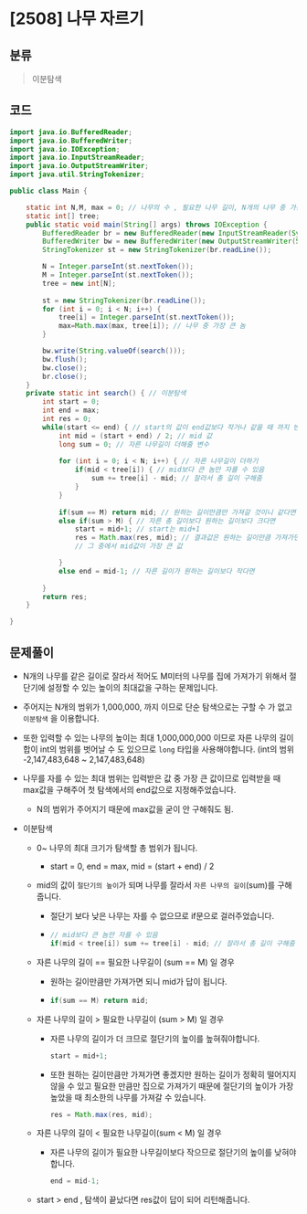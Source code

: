 # [2508] 나무 자르기

## 분류
> 이분탐색

## 코드
```java
import java.io.BufferedReader;
import java.io.BufferedWriter;
import java.io.IOException;
import java.io.InputStreamReader;
import java.io.OutputStreamWriter;
import java.util.StringTokenizer;

public class Main {

	static int N,M, max = 0; // 나무의 수 , 필요한 나무 길이, N개의 나무 중 가장 긴 나무 길이
	static int[] tree;
	public static void main(String[] args) throws IOException {
		BufferedReader br = new BufferedReader(new InputStreamReader(System.in));
		BufferedWriter bw = new BufferedWriter(new OutputStreamWriter(System.out));
		StringTokenizer st = new StringTokenizer(br.readLine());

		N = Integer.parseInt(st.nextToken());
		M = Integer.parseInt(st.nextToken());
		tree = new int[N];
		
		st = new StringTokenizer(br.readLine());
		for (int i = 0; i < N; i++) {
			tree[i] = Integer.parseInt(st.nextToken());
			max=Math.max(max, tree[i]); // 나무 중 가장 큰 놈
		}

		bw.write(String.valueOf(search()));
		bw.flush();
		bw.close();
		br.close();
	}
	private static int search() { // 이분탐색
		int start = 0;
		int end = max;
		int res = 0;
		while(start <= end) { // start의 값이 end값보다 작거나 같을 때 까지 반복
			int mid = (start + end) / 2; // mid 값
			long sum = 0; // 자른 나무길이 더해줄 변수
			
			for (int i = 0; i < N; i++) { // 자른 나무길이 더하기
				if(mid < tree[i]) { // mid보다 큰 놈만 자를 수 있음
					sum += tree[i] - mid; // 잘라서 총 길이 구해줌
				}
			}
			
			if(sum == M) return mid; // 원하는 길이만큼만 가져갈 것이니 같다면 mid가 답
			else if(sum > M) { // 자른 총 길이보다 원하는 길이보다 크다면
				start = mid+1; // start는 mid+1
				res = Math.max(res, mid); // 결과값은 원하는 길이만큼 가져가면 좋겠지만 원하는 길이가 정확히 떨어지지 않을 수 있으니
				// 그 중에서 mid값이 가장 큰 값

			}
			else end = mid-1; // 자른 길이가 원하는 길이보다 작다면
			
		}
		return res;
	}

}


```

## 문제풀이

- N개의 나무를 같은 길이로 잘라서 적어도 M미터의 나무를 집에 가져가기 위해서 절단기에 설정할 수 있는 높이의 최대값을 구하는 문제입니다.

- 주어지는 N개의 범위가 1,000,000, 까지 이므로 단순 탐색으로는 구할 수 가 없고 `이분탐색` 을 이용합니다.

- 또한 입력할 수 있는 나무의 높이는 최대 1,000,000,000 이므로 자른 나무의 길이 합이 int의 범위를 벗어날 수 도 있으므로 `long` 타입을 사용해야합니다. (int의 범위 -2,147,483,648 ~ 2,147,483,648)

- 나무를 자를 수 있는 최대 범위는 입력받은 값 중 가장 큰 값이므로 입력받을 때 max값을 구해주어 첫 탐색에서의 end값으로 지정해주었습니다.

  - N의 범위가 주어지기 때문에 max값을 굳이 안 구해줘도 됨.

- 이분탐색

  - 0~ 나무의 최대 크기가 탐색할 총 범위가 됩니다.

    - start = 0, end = max, mid = (start + end) / 2

  - mid의 값이 `절단기의 높이`가 되며 나무를 잘라서 `자른 나무의 길이`(sum)를 구해줍니다.

    - 절단기 보다 낮은 나무는 자를 수 없으므로 if문으로 걸러주었습니다.

    - ```java
      // mid보다 큰 놈만 자를 수 있음
      if(mid < tree[i]) sum += tree[i] - mid; // 잘라서 총 길이 구해줌
      ```

  - 자른 나무의 길이 == 필요한 나무길이 (sum == M) 일 경우

    - 원하는 길이만큼만 가져가면 되니 mid가 답이 됩니다.

    - ```java
      if(sum == M) return mid;
      ```

  - 자른 나무의 길이 > 필요한 나무길이 (sum > M) 일 경우

    - 자른 나무의 길이가 더 크므로 절단기의 높이를 높혀줘야합니다.

      ```java
      start = mid+1;
      ```

    - 또한 원하는 길이만큼만 가져가면 좋겠지만 원하는 길이가 정확히 떨어지지 않을 수 있고 필요한 만큼만 집으로 가져가기 때문에 절단기의 높이가 가장 높았을 때 최소한의 나무를 가져갈 수 있습니다.

      ```java
      res = Math.max(res, mid);
      ```

  - 자른 나무의 길이 < 필요한 나무길이(sum < M) 일 경우

    - 자른 나무의 길이가 필요한 나무길이보다 작으므로 절단기의 높이를 낮혀야합니다.

      ```java
      end = mid-1;
      ```

  - start > end , 탐색이 끝났다면 res값이 답이 되어 리턴해줍니다.